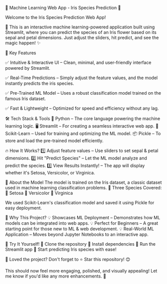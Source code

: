 🌿 Machine Learning Web App - Iris Species Prediction 🌸

Welcome to the Iris Species Prediction Web App! 

🚀 This is an interactive machine learning-powered application built using Streamlit, where you can predict the species of an Iris flower based on its sepal and petal dimensions. Just adjust the sliders, hit predict, and see the magic happen! ✨

🌟 Key Features

✅ Intuitive & Interactive UI – Clean, minimal, and user-friendly interface powered by Streamlit.

✅ Real-Time Predictions – Simply adjust the feature values, and the model instantly predicts the iris species.

✅ Pre-Trained ML Model – Uses a robust classification model trained on the famous Iris dataset.

✅ Fast & Lightweight – Optimized for speed and efficiency without any lag.

🛠 Tech Stack & Tools
🚀 Python – The core language powering the machine learning logic.
🖥 Streamlit – For creating a seamless interactive web app.
🧠 Scikit-Learn – Used for training and optimizing the ML model.
📦 Pickle – To store and load the pre-trained model efficiently.

🔥 How It Works?
1️⃣ Adjust feature values – Use sliders to set sepal & petal dimensions.
2️⃣ Hit "Predict Species" – Let the ML model analyze and predict the species.
3️⃣ View Results Instantly! – The app will display whether it's Setosa, Versicolor, or Virginica.

🔬 About the Model
The model is trained on the Iris dataset, a classic dataset used in machine learning classification problems.
🌼 Three Species Covered:
🔹 Setosa
🔹 Versicolor
🔹 Virginica

We used Scikit-Learn's classification model and saved it using Pickle for easy deployment.

🎯 Why This Project?
💡 Showcases ML Deployment – Demonstrates how ML models can be integrated into web apps.
💡 Perfect for Beginners – A great starting point for those new to ML & web development.
💡 Real-World ML Application – Moves beyond Jupyter Notebooks to an interactive app.

🚀 Try It Yourself!
🔹 Clone the repository
🔹 Install dependencies
🔹 Run the Streamlit app
🔹 Start predicting Iris species with ease!

📢 Loved the project? Don't forget to ⭐ Star this repository! 😊

This should now feel more engaging, polished, and visually appealing! Let me know if you'd like any more enhancements. 🚀
